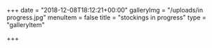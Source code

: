 +++
date = "2018-12-08T18:12:21+00:00"
galleryImg = "/uploads/in progress.jpg"
menuItem = false
title = "stockings in progress"
type = "galleryItem"

+++
